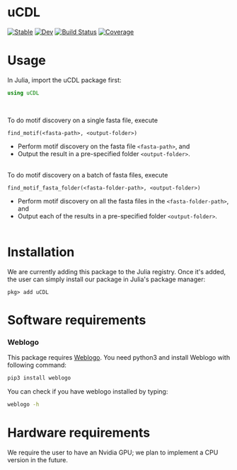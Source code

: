 # uCDL

[![Stable](https://img.shields.io/badge/docs-stable-blue.svg)](https://kchu25.github.io/uCDL.jl/stable/)
[![Dev](https://img.shields.io/badge/docs-dev-blue.svg)](https://kchu25.github.io/uCDL.jl/dev/)
[![Build Status](https://github.com/kchu25/uCDL.jl/actions/workflows/CI.yml/badge.svg?branch=main)](https://github.com/kchu25/uCDL.jl/actions/workflows/CI.yml?query=branch%3Amain)
[![Coverage](https://codecov.io/gh/kchu25/uCDL.jl/branch/main/graph/badge.svg)](https://codecov.io/gh/kchu25/uCDL.jl)



# Usage

In Julia, import the uCDL package first:
````julia
using uCDL
````
<br>


To do motif discovery on a single fasta file, execute
````
find_motif(<fasta-path>, <output-folder>)
````
- Perform motif discovery on the fasta file `<fasta-path>`, and 
- Output the result in a pre-specified folder `<output-folder>`. <br><br>



To do motif discovery on a batch of fasta files, execute
````
find_motif_fasta_folder(<fasta-folder-path>, <output-folder>)
````
- Perform motif discovery on all the fasta files in the `<fasta-folder-path>`, and 
- Output each of the results in a pre-specified folder `<output-folder>`.<br><br>



# Installation
We are currently adding this package to the Julia registry. Once it's added, the user can simply install our package in Julia's package manager:
```
pkg> add uCDL
```

# Software requirements
### Weblogo
 This package requires [Weblogo](http://weblogo.threeplusone.com/manual.html#download). You need python3 and install Weblogo with following command:
 ```bash
 pip3 install weblogo
 ```
You can check if you have weblogo installed by typing:
```bash
weblogo -h
```

# Hardware requirements
We require the user to have an Nvidia GPU; we plan to implement a CPU version in the future.